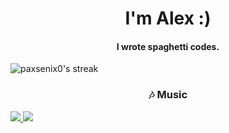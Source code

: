 <!-- <h1 align="center">Hello 👋</h1>

<p align="center">
  <img src="https://komarev.com/ghpvc/?username=paxsenix0&label=Profile%20views&color=0e75b6&style=flat" alt="paxsenix0" />
</p>

<p align="center">
  <a href="https://git.io/typing-svg">
    <img src="https://readme-typing-svg.herokuapp.com?color=36BCF7FF&lines=Hi%2C+I'm+Alex;I+live+in+Indonesia;I+hate+code&center=true&vCenter=true" alt="Typing SVG">
  </a>
</p>

###

<h3 align="left">🔗 Connect with me:</h3>

###

<div align="left">
  <a href="https://www.facebook.com/paxsenix" target="_blank">
    <img src="https://img.shields.io/static/v1?message=Facebook&logo=facebook&label=&color=1877F2&logoColor=white&labelColor=&style=for-the-badge" height="25" alt="facebook logo"  />
  </a>
  <a href="https://x.com/PaxSenix" target="_blank">
    <img src="https://img.shields.io/static/v1?message=Twitter&logo=twitter&label=&color=1DA1F2&logoColor=white&labelColor=&style=for-the-badge" height="25" alt="twitter logo"  />
  </a>
  <a href="https://instagram.com/x3.4l_" target="_blank">
    <img src="https://img.shields.io/static/v1?message=Instagram&logo=instagram&label=&color=E4405F&logoColor=white&labelColor=&style=for-the-badge" height="25" alt="instagram logo"  />
  </a>
  <a href="https://t.me/paxsenix0" target="_blank">
    <img src="https://img.shields.io/static/v1?message=Telegram&logo=telegram&label=&color=2CA5E0&logoColor=white&labelColor=&style=for-the-badge" height="25" alt="telegram logo"  />
  </a>
</div>

###

<h3 align="left">🛠 Language and tools:</h3>

###

<div align="left">
  <img src="https://cdn.jsdelivr.net/gh/devicons/devicon/icons/android/android-original.svg" height="40" alt="android logo"  />
  <img width="12" />
  <img src="https://cdn.jsdelivr.net/gh/devicons/devicon/icons/androidstudio/androidstudio-original.svg" height="40" alt="androidstudio logo"  />
  <img width="12" />
  <img src="https://cdn.jsdelivr.net/gh/devicons/devicon/icons/firebase/firebase-plain.svg" height="40" alt="firebase logo"  />
  <img width="12" />
  <img src="https://cdn.jsdelivr.net/gh/devicons/devicon/icons/kotlin/kotlin-original.svg" height="40" alt="kotlin logo"  />
  <img width="12" />
  <img src="https://cdn.jsdelivr.net/gh/devicons/devicon/icons/python/python-original.svg" height="40" alt="python logo"  />
  <img width="12" />
  <img src="https://cdn.jsdelivr.net/gh/devicons/devicon/icons/typescript/typescript-original.svg" height="40" alt="typescript logo"  />
  <img width="12" />
  <img src="https://cdn.jsdelivr.net/gh/devicons/devicon/icons/javascript/javascript-original.svg" height="40" alt="javascript logo"  />
  <img width="12" />
  <img src="https://cdn.jsdelivr.net/gh/devicons/devicon/icons/java/java-original.svg" height="40" alt="java logo"  />
  <img width="12" />
  <img src="https://skillicons.dev/icons?i=mysql" height="40" alt="Skills Icons" />
  <img width="12" />
  <img src="https://skillicons.dev/icons?i=php" height="40" alt="Skills Icons" />
  <img width="12" />
  <img src="https://skillicons.dev/icons?i=css" height="40" alt="Skills Icons" />
  <img width="12" />
  <img src="https://skillicons.dev/icons?i=html" height="40" alt="Skills Icons" />
  <img width="12" />
</div>

###

<h3 align="left">🔥 My Stats:</h3>

###

<div align="left">
  <img src="https://github-readme-streak-stats-eight.vercel.app/?user=paxsenix0&locale=en&mode=daily&theme=dark&hide_border=false&border_radius=5&order=3" alt="streak graph"  />
</div>
<div align="left">
  <img src="https://raw.githubusercontent.com/paxsenix0/github-stats/master/generated/overview.svg#gh-dark-mode-only" alt="GitHub Stats Overview" />
</div>
<div align="left">
  <img src="https://raw.githubusercontent.com/paxsenix0/github-stats/master/generated/languages.svg#gh-dark-mode-only" alt="GitHub Stats Languages" />
</div> -->

<h1 align="center">I'm Alex :)</h1>
<h4 align="center">I wrote spaghetti codes.</h4>
<!--
<p align="center">
  <img src="https://komarev.com/ghpvc/?username=paxsenix0&label=Visitors&color=blueviolet&style=for-the-badge" alt="paxsenix0" />
</p>

<p align="center">
  <a href="https://github.com/paxsenix0"><img src="https://img.shields.io/github/followers/paxsenix0?label=Follow&style=social" alt="GitHub followers"></a>
</p>

---

<div align="center">
  
### 🚀 Quick Facts
  
🔭 I'm currently working on **PaxSenix-API**  
🌱 I'm currently learning **Website Development**  
🎮 When not coding, I'm probably **Sleep**  
🎯 2025 Goal: **Happy.**  
⚡ Fun fact: **I have skill issue**

</div>

---

<h3 align="center">🛠️ My Toolkit</h3>

<p align="center">
  <img src="https://raw.githubusercontent.com/devicons/devicon/master/icons/javascript/javascript-original.svg" alt="javascript" width="40" height="40"/>
  <img src="https://raw.githubusercontent.com/devicons/devicon/master/icons/python/python-original.svg" alt="python" width="40" height="40"/>
  <img src="https://skillicons.dev/icons?i=php" height="40" alt="Skills Icons" />
</p>

--- -->

<div align="center">
  
<!-- ### 📊 GitHub Stats
  
<img src="https://github-readme-stats.vercel.app/api?username=paxsenix0&show_icons=true&theme=radical" alt="paxsenix0's GitHub stats" /> -->
  
<img src="https://github-readme-streak-stats-eight.vercel.app/?user=paxsenix0&theme=radical" alt="paxsenix0's streak" />

<h3 align="center">🎶 Music</h3>

<a href="https://www.last.fm/user/paxsenix">
  <img src="https://img.shields.io/badge/paxsenix-profile?style=for-the-badge&logo=lastdotfm&logoColor=white&label=last.fm&labelColor=21262d&color=d51007" />
</a>

<a href="https://www.last.fm/user/paxsenix">
  <img src="https://lastfm-recently-played.vercel.app/api?user=paxsenix&count=3&width=600" />
</a>

</div>

<!-- ---

<h3 align="center">🔝 Top Projects</h3>

<p align="center">
  <a href="https://github.com/Paxsenix0/MusixMatch-Lyrics">
    <img src="https://github-readme-stats.vercel.app/api/pin/?username=paxsenix0&repo=MusixMatch-Lyrics&theme=radical" />
  </a>
  <a href="https://github.com/Paxsenix0/example-express-swagger">
    <img src="https://github-readme-stats.vercel.app/api/pin/?username=paxsenix0&repo=example-express-swagger&theme=radical" />
  </a>
  <a href="https://github.com/Paxsenix0/Spotify-Canvas-API">
    <img src="https://github-readme-stats.vercel.app/api/pin/?username=paxsenix0&repo=Spotify-Canvas-API&theme=radical" />
  </a>
</p>

---

<div align="center">
  
### 🎵 Currently Vibing To
  
[![Spotify](https://novatorem-paxsenix0.vercel.app/api/spotify)](https://open.spotify.com/user/[your-spotify-username])

</div>

---
<h3 align="center">Let's Connect!</h3>

<p align="center">
  <a href="https://www.facebook.com/paxsenix" target="_blank">
    <img src="https://img.shields.io/static/v1?message=Facebook&logo=facebook&label=&color=1877F2&logoColor=white&labelColor=&style=for-the-badge" height="25" alt="facebook logo"  />
  </a>
  <a href="https://x.com/PaxSenix" target="_blank">
    <img src="https://img.shields.io/static/v1?message=Twitter&logo=twitter&label=&color=1DA1F2&logoColor=white&labelColor=&style=for-the-badge" height="25" alt="twitter logo"  />
  </a>
  <a href="https://instagram.com/x3.4l_" target="_blank">
    <img src="https://img.shields.io/static/v1?message=Instagram&logo=instagram&label=&color=E4405F&logoColor=white&labelColor=&style=for-the-badge" height="25" alt="instagram logo"  />
  </a>
  <a href="https://t.me/paxsenix0" target="_blank">
    <img src="https://img.shields.io/static/v1?message=Telegram&logo=telegram&label=&color=2CA5E0&logoColor=white&labelColor=&style=for-the-badge" height="25" alt="telegram logo"  />
  </a>
</p>

<p align="center">
  <img src="https://readme-jokes.vercel.app/api" alt="Jokes Card" />
</p>

<h4 align="center">👾 Thanks for visiting! Here's a cookie 🍪</h4> -->